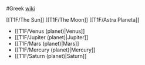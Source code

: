 #Greek 
[wiki](https://en.wikipedia.org/wiki/Classical_planet)

[[T1F/The Sun]]
[[T1F/The Moon]]
[[T1F/Astra Planeta]]
* [[T1F/Venus (planet)|Venus]]
* [[T1F/Jupiter (planet)|Jupiter]]
* [[T1F/Mars (planet)|Mars]]
* [[T1F/Mercury (planet)|Mercury]]
* [[T1F/Saturn (planet)|Saturn]]

